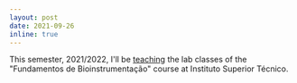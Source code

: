 ```yaml
---
layout: post
date: 2021-09-26
inline: true
---
```


This semester, 2021/2022, I'll be [teaching](https://afonsoraposo.com/teaching) the lab classes of the "Fundamentos de Bioinstrumentação" course at Instituto Superior Técnico.
